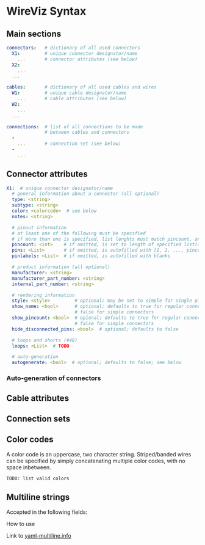 # WireViz Syntax

## Main sections

```yaml
connectors:   # dictionary of all used connectors
  X1:         # unique connector designator/name
    ...       # connector attributes (see below)
  X2:
    ...
  ...

cables:       # dictionary of all used cables and wires
  W1:         # unique cable designator/name
    ...       # cable attributes (see below)
  W2:
    ...
  ...

connections:  # list of all connections to be made
              # between cables and connectors
  -
    ...       # connection set (see below)
  -
    ...
```

## Connector attributes

```yaml
X1:  # unique connector designator/name
  # general information about a connector (all optional)
  type: <string>
  subtype: <string>
  color: <colorcode>  # see below
  notes: <string>

  # pinout information
  # at least one of the following must be specified
  # if more than one is specified, list lenghts must match pincount, and each other
  pincount: <int>    # if omitted, is set to length of specified list(s)
  pins: <List>       # if omitted, is autofilled with [1, 2, ..., pincount]
  pinlabels: <List>  # if omitted, is autofilled with blanks

  # product information (all optional)
  manufacturer: <string>
  manufacturer_part_number: <string>
  internal_part_number: <string>

  # rendering information
  style: <style>         # optional; may be set to simple for single pin connectors
  show_name: <bool>      # optional; defaults to true for regular connectors,
                         # false for simple connectors
  show_pincount: <bool>  # opional; defaults to true for regular connectors
                         # false for simple connectors
  hide_disconnected_pins: <bool>  # optional; defaults to false

  # loops and shorts (#48)
  loops: <List>  # TODO

  # auto-generation
  autogenerate: <bool>  # optional; defaults to false; see below

```

### Auto-generation of connectors

<!-- TODO -->

## Cable attributes

<!-- TODO -->

## Connection sets

<!-- TODO -->

## Color codes

A color code is an uppercase, two character string.
Striped/banded wires can be specified by simply concatenating multiple color codes, with no space inbetween.

```
TODO: list valid colors
```

## Multiline strings

Accepted in the following fields:
<!-- TODO -->

How to use
<!-- TODO -->

Link to [yaml-multiline.info](https://yaml-multiline.info/)
